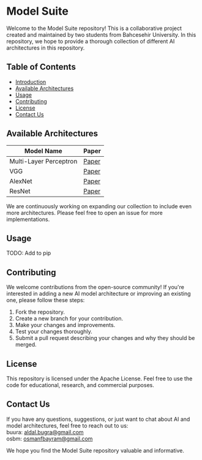 # Model Suite  
Welcome to the Model Suite repository! This is a collaborative project created and maintained by two students from Bahcesehir University. In this repository, we hope to provide a thorough collection of different AI architectures in this repository.  
  
## Table of Contents
- [Introduction](#introduction)
- [Available Architectures](#available-architectures)
- [Usage](#usage)
- [Contributing](#contributing)
- [License](#license)
- [Contact Us](#contact-us)

## Available Architectures
|**Model Name**|**Paper**|
|---|---|
|Multi-Layer Perceptron|[Paper](https://psycnet.apa.org/doiLanding?doi=10.1037%2Fh0042519)|
|VGG|[Paper](https://doi.org/10.48550/arXiv.1409.1556)|
|AlexNet|[Paper](https://papers.nips.cc/paper_files/paper/2012/hash/c399862d3b9d6b76c8436e924a68c45b-Abstract.html)|
|ResNet|[Paper](arXiv:1512.03385)|

We are continuously working on expanding our collection to include even more architectures. Please feel free to open an issue for more implementations.

## Usage
TODO: Add to pip

## Contributing
We welcome contributions from the open-source community! If you're interested in adding a new AI model architecture or improving an existing one, please follow these steps:
1. Fork the repository.
2. Create a new branch for your contribution.
3. Make your changes and improvements.
4. Test your changes thoroughly.
5. Submit a pull request describing your changes and why they should be merged.

## License
This repository is licensed under the Apache License. Feel free to use the code for educational, research, and commercial purposes.

## Contact Us
If you have any questions, suggestions, or just want to chat about AI and model architectures, feel free to reach out to us:  
buura: aldal.bugra@gmail.com  
osbm: osmanfbayram@gmail.com  
  
We hope you find the Model Suite repository valuable and informative.
